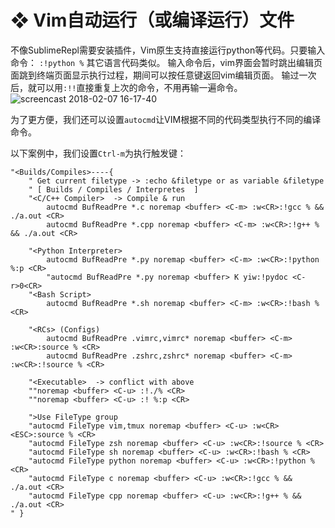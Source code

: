 #  ❖ Vim自动运行（或编译运行）文件

不像SublimeRepl需要安装插件，Vim原生支持直接运行python等代码。只要输入命令：
`:!python %`
其它语言代码类似。
输入命令后，vim界面会暂时跳出编辑页面跳到终端页面显示执行过程，期间可以按任意键返回vim编辑页面。
输过一次后，就可以用`:!!`直接重复上次的命令，不用再输一遍命令。
![screencast 2018-02-07 16-17-40](https://user-images.githubusercontent.com/14041622/35906002-00ab9e64-0c24-11e8-86c6-a72026149396.gif)

为了更方便，我们还可以设置`autocmd`让VIM根据不同的代码类型执行不同的编译命令。

以下案例中，我们设置`Ctrl-m`为执行触发键：
```vim
"<Builds/Compiles>----{
    " Get current filetype -> :echo &filetype or as variable &filetype
    " [ Builds / Compiles / Interpretes  ]
    "<C/C++ Compiler>  -> Compile & run
        autocmd BufReadPre *.c noremap <buffer> <C-m> :w<CR>:!gcc % && ./a.out <CR>
        autocmd BufReadPre *.cpp noremap <buffer> <C-m> :w<CR>:!g++ % && ./a.out <CR>

    "<Python Interpreter>
        autocmd BufReadPre *.py noremap <buffer> <C-m> :w<CR>:!python %:p <CR>
        "autocmd BufReadPre *.py noremap <buffer> K yiw:!pydoc <C-r>0<CR>
    "<Bash Script>
        autocmd BufReadPre *.sh noremap <buffer> <C-m> :w<CR>:!bash % <CR>

    "<RCs> (Configs)
        autocmd BufReadPre .vimrc,vimrc* noremap <buffer> <C-m> :w<CR>:source % <CR>
        autocmd BufReadPre .zshrc,zshrc* noremap <buffer> <C-m> :w<CR>:!source % <CR>

    "<Executable>  -> conflict with above
    ""noremap <buffer> <C-u> :!./% <CR>
    ""noremap <buffer> <C-u> :! %:p <CR>

    ">Use FileType group
    "autocmd FileType vim,tmux noremap <buffer> <C-u> :w<CR><ESC>:source % <CR>
    "autocmd FileType zsh noremap <buffer> <C-u> :w<CR>:!source % <CR>
    "autocmd FileType sh noremap <buffer> <C-u> :w<CR>:!bash % <CR>
    "autocmd FileType python noremap <buffer> <C-u> :w<CR>:!python % <CR>
    "autocmd FileType c noremap <buffer> <C-u> :w<CR>:!gcc % && ./a.out <CR>
    "autocmd FileType cpp noremap <buffer> <C-u> :w<CR>:!g++ % && ./a.out <CR>
" }
```
